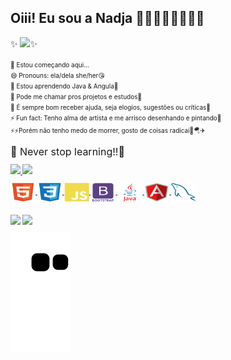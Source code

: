 ## Oiii! Eu sou a Nadja 🙋🏻👩🏻‍💻👩🏻‍🎨 
                           

<!--
**menuggets/menuggets** is a ✨ _special_ ✨ repository because its `README.md` (this file) appears on your GitHub profile
-->
<div>✨  
 <img height="118em" src="https://cdn.discordapp.com/attachments/799486544205447199/873053187970588722/Webp.net-gifmaker_5.gif"/>✨
</div>

<font size="1">🔭 Estou começando aqui...</br></font>
<font size="1">😄 Pronouns: ela/dela she/her😘</br></font>
<font size="1">🌱 Estou aprendendo Java & Angula👣</br></font>
<font size="1">👯 Pode me chamar pros projetos e estudos👾</br></font>
<font size="1">🤔 É sempre bom receber ajuda, seja elogios, sugestões ou críticas🦾</br></font>
<font size="1">⚡ Fun fact: Tenho alma de artista e me arrisco desenhando e pintando🎨 </br>
<font size="1">⚡⚡Porém não tenho medo de morrer, gosto de coisas radicai🛵🪂✈</br></font>

<font size="3">🚀 Never stop learning!!🧠
</font>


 <div>
  <a href="https://github.com/menuggets">
  <img height="180em" src="https://github-readme-stats.vercel.app/api?username=menuggets&show_icons=true&theme=dracula&include_all_commits=true&count_private=true"/>
  <img height="180em" src="https://github-readme-stats.vercel.app/api/top-langs/?username=menuggets&layout=compact&langs_count=7&theme=dracula"/>
</div>
<div style="display: inline_block"><br>

  <img align="center" alt="HTML" height="30" width="40" src="https://raw.githubusercontent.com/devicons/devicon/master/icons/html5/html5-original.svg">
  <img align="center" alt="CSS" height="30" width="40" src="https://raw.githubusercontent.com/devicons/devicon/master/icons/css3/css3-original.svg">
  <img align="center" alt="Js" height="30" width="40" src="https://raw.githubusercontent.com/devicons/devicon/master/icons/javascript/javascript-plain.svg">
  <img align="center" alt="CSS" height="30" width="40" src="https://github.com/devicons/devicon/raw/master/icons/bootstrap/bootstrap-plain-wordmark.svg">
  <img align="center" alt="CSS" height="30" width="40" src="https://github.com/devicons/devicon/raw/master/icons/java/java-original-wordmark.svg">  
  <img align="center" alt="CSS" height="30" width="40" src="https://github.com/devicons/devicon/raw/master/icons/angularjs/angularjs-original.svg">
  <img align="center" alt="CSS" height="30" width="40" src="https://github.com/devicons/devicon/raw/master/icons/mysql/mysql-original.svg">

  
  
</div>
  
  ##
 
<div> 
  
  <a href = "mailto:nadjajfeitosa@gmail.com"><img src="https://img.shields.io/badge/-Gmail-%23333?style=for-the-badge&logo=gmail&logoColor=white" target="_blank"></a>
  <a href="https://www.linkedin.com/in/nadjajanainafeitosa/" target="_blank"><img src="https://img.shields.io/badge/-LinkedIn-%230077B5?style=for-the-badge&logo=linkedin&logoColor=white" target="_blank"></a> 
 
  ![Snake animation](https://github.com/rafaballerini/rafaballerini/blob/output/github-contribution-grid-snake.svg)
 
</div>
